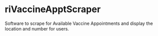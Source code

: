 # riVaccineApptScraper
Software to scrape for Available Vaccine Appointments and display the location and number for users.
